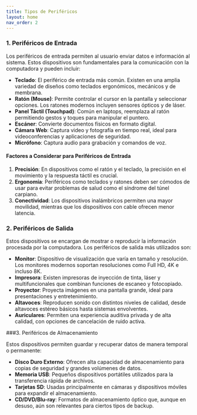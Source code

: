 ```yaml
---
title: Tipos de Periféricos
layout: home
nav_order: 2
---
```

### 1. Periféricos de Entrada

Los periféricos de entrada permiten al usuario enviar datos e información al sistema. Estos dispositivos son fundamentales para la comunicación con la computadora y pueden incluir:

- **Teclado**: El periférico de entrada más común. Existen en una amplia variedad de diseños como teclados ergonómicos, mecánicos y de membrana.
- **Ratón (Mouse)**: Permite controlar el cursor en la pantalla y seleccionar opciones. Los ratones modernos incluyen sensores ópticos y de láser.
- **Panel Táctil (Touchpad)**: Común en laptops, reemplaza al ratón permitiendo gestos y toques para manipular el puntero.
- **Escáner**: Convierte documentos físicos en formato digital.
- **Cámara Web**: Captura video y fotografía en tiempo real, ideal para videoconferencias y aplicaciones de seguridad.
- **Micrófono**: Captura audio para grabación y comandos de voz.

#### Factores a Considerar para Periféricos de Entrada

1. **Precisión**: En dispositivos como el ratón y el teclado, la precisión en el movimiento y la respuesta táctil es crucial.
2. **Ergonomía**: Periféricos como teclados y ratones deben ser cómodos de usar para evitar problemas de salud como el síndrome del túnel carpiano.
3. **Conectividad**: Los dispositivos inalámbricos permiten una mayor movilidad, mientras que los dispositivos con cable ofrecen menor latencia.



### 2. Periféricos de Salida

Estos dispositivos se encargan de mostrar o reproducir la información procesada por la computadora. Los periféricos de salida más utilizados son:

- **Monitor**: Dispositivo de visualización que varía en tamaño y resolución. Los monitores modernos soportan resoluciones como Full HD, 4K e incluso 8K.
- **Impresora**: Existen impresoras de inyección de tinta, láser y multifuncionales que combinan funciones de escaneo y fotocopiado.
- **Proyector**: Proyecta imágenes en una pantalla grande, ideal para presentaciones y entretenimiento.
- **Altavoces**: Reproducen sonido con distintos niveles de calidad, desde altavoces estéreo básicos hasta sistemas envolventes.
- **Auriculares**: Permiten una experiencia auditiva privada y de alta calidad, con opciones de cancelación de ruido activa.


 ###3. Periféricos de Almacenamiento

Estos dispositivos permiten guardar y recuperar datos de manera temporal o permanente:

- **Disco Duro Externo**: Ofrecen alta capacidad de almacenamiento para copias de seguridad y grandes volúmenes de datos.
- **Memoria USB**: Pequeños dispositivos portátiles utilizados para la transferencia rápida de archivos.
- **Tarjetas SD**: Usadas principalmente en cámaras y dispositivos móviles para expandir el almacenamiento.
- **CD/DVD/Blu-ray**: Formatos de almacenamiento óptico que, aunque en desuso, aún son relevantes para ciertos tipos de backup.

